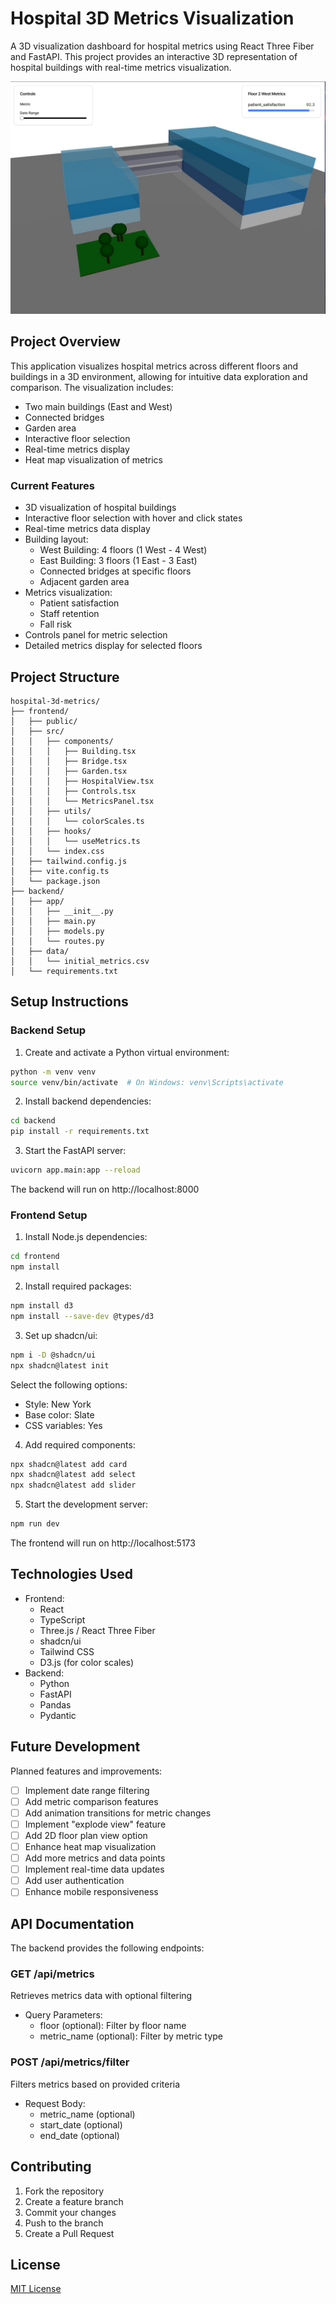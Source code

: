 # Hospital 3D Metrics Visualization

A 3D visualization dashboard for hospital metrics using React Three Fiber and FastAPI. This project provides an interactive 3D representation of hospital buildings with real-time metrics visualization.

![Alt text](app_demo.jpg "Demo of 3d Hospital App")

## Project Overview

This application visualizes hospital metrics across different floors and buildings in a 3D environment, allowing for intuitive data exploration and comparison. The visualization includes:
- Two main buildings (East and West)
- Connected bridges
- Garden area
- Interactive floor selection
- Real-time metrics display
- Heat map visualization of metrics

### Current Features
- 3D visualization of hospital buildings
- Interactive floor selection with hover and click states
- Real-time metrics data display
- Building layout:
  - West Building: 4 floors (1 West - 4 West)
  - East Building: 3 floors (1 East - 3 East)
  - Connected bridges at specific floors
  - Adjacent garden area
- Metrics visualization:
  - Patient satisfaction
  - Staff retention
  - Fall risk
- Controls panel for metric selection
- Detailed metrics display for selected floors

## Project Structure
```
hospital-3d-metrics/
├── frontend/
│   ├── public/
│   ├── src/
│   │   ├── components/
│   │   │   ├── Building.tsx
│   │   │   ├── Bridge.tsx
│   │   │   ├── Garden.tsx
│   │   │   ├── HospitalView.tsx
│   │   │   ├── Controls.tsx
│   │   │   └── MetricsPanel.tsx
│   │   ├── utils/
│   │   │   └── colorScales.ts
│   │   ├── hooks/
│   │   │   └── useMetrics.ts
│   │   └── index.css
│   ├── tailwind.config.js
│   ├── vite.config.ts
│   └── package.json
├── backend/
│   ├── app/
│   │   ├── __init__.py
│   │   ├── main.py
│   │   ├── models.py
│   │   └── routes.py
│   ├── data/
│   │   └── initial_metrics.csv
│   └── requirements.txt
```

## Setup Instructions

### Backend Setup
1. Create and activate a Python virtual environment:
```bash
python -m venv venv
source venv/bin/activate  # On Windows: venv\Scripts\activate
```

2. Install backend dependencies:
```bash
cd backend
pip install -r requirements.txt
```

3. Start the FastAPI server:
```bash
uvicorn app.main:app --reload
```
The backend will run on http://localhost:8000

### Frontend Setup
1. Install Node.js dependencies:
```bash
cd frontend
npm install
```

2. Install required packages:
```bash
npm install d3
npm install --save-dev @types/d3
```

3. Set up shadcn/ui:
```bash
npm i -D @shadcn/ui
npx shadcn@latest init
```
Select the following options:
- Style: New York
- Base color: Slate
- CSS variables: Yes

4. Add required components:
```bash
npx shadcn@latest add card
npx shadcn@latest add select
npx shadcn@latest add slider
```

5. Start the development server:
```bash
npm run dev
```
The frontend will run on http://localhost:5173

## Technologies Used
- Frontend:
  - React
  - TypeScript
  - Three.js / React Three Fiber
  - shadcn/ui
  - Tailwind CSS
  - D3.js (for color scales)
- Backend:
  - Python
  - FastAPI
  - Pandas
  - Pydantic

## Future Development
Planned features and improvements:
- [ ] Implement date range filtering
- [ ] Add metric comparison features
- [ ] Add animation transitions for metric changes
- [ ] Implement "explode view" feature
- [ ] Add 2D floor plan view option
- [ ] Enhance heat map visualization
- [ ] Add more metrics and data points
- [ ] Implement real-time data updates
- [ ] Add user authentication
- [ ] Enhance mobile responsiveness

## API Documentation
The backend provides the following endpoints:

### GET /api/metrics
Retrieves metrics data with optional filtering
- Query Parameters:
  - floor (optional): Filter by floor name
  - metric_name (optional): Filter by metric type

### POST /api/metrics/filter
Filters metrics based on provided criteria
- Request Body:
  - metric_name (optional)
  - start_date (optional)
  - end_date (optional)

## Contributing
1. Fork the repository
2. Create a feature branch
3. Commit your changes
4. Push to the branch
5. Create a Pull Request

## License
[MIT License](LICENSE)